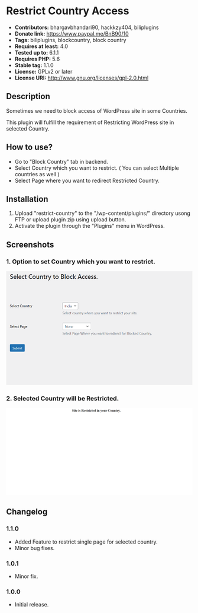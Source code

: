 # Restrict Country Access #
- **Contributors:** bhargavbhandari90, hackkzy404, biliplugins 
- **Donate link:** https://www.paypal.me/BnB90/10 
- **Tags:** biliplugins, blockcountry, block country 
- **Requires at least:** 4.0 
- **Tested up to:** 6.1.1
- **Requires PHP:** 5.6 
- **Stable tag:** 1.1.0 
- **License:** GPLv2 or later
- **License URI:** http://www.gnu.org/licenses/gpl-2.0.html 

## Description ##

Sometimes we need to block access of WordPress site in some Countries.

This plugin will fulfill the requirement of Restricting WordPress site in selected Country.

## How to use? ##

* Go to "Block Country" tab in backend.
* Select Country which you want to restrict. ( You can select Multiple countries as well )
* Select Page where you want to redirect Restricted Country.

## Installation ##
1. Upload "restrict-country" to the "/wp-content/plugins/" directory usong FTP or upload plugin zip using upload button.
2. Activate the plugin through the "Plugins" menu in WordPress.

## Screenshots ##
### 1. Option to set Country which you want to restrict. ###
![alt text](screenshot-1.png "Option to set Country which you want to restrict")
### 2. Selected Country will be Restricted. ###
![alt text](screenshot-2.png "Selected Country will be Restricted")

## Changelog ##

### 1.1.0 ###
* Added Feature to restrict single page for selected country.
* Minor bug fixes.
### 1.0.1 ###
* Minor fix.
### 1.0.0 ###
* Initial release.